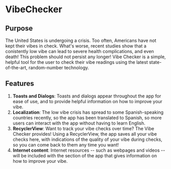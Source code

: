 # VibeChecker

## Purpose

The United States is undergoing a crisis. Too often, Americans have not kept their vibes in check. What's worse, recent studies show that a conistently low vibe can lead to severe health complications, and even death! This problem should not persist any longer! Vibe Checker is a simple, helpful tool for the user to check their vibe readings using the latest state-of-the-art, random-number technology.

## Features

1. **Toasts and Dialogs**: Toasts and dialogs appear throughout the app for ease of use, and to provide helpful information on how to improve your vibe.
2. **Localization**: The low vibe crisis has spread to some Spanish-speaking countries recently, so the app has been translated to Spanish, so more users can interact with the app without having to learn English.
3. **RecyclerView**: Want to track your vibe checks over time? The Vibe Checker provides! Using a RecyclerView, the app saves all your vibe checks here, with indications of the quality of your vibe during checks, so you can come back to them any time you want!
4. **Internet content**: Internet resources -- such as webpages and videos -- will be included with the section of the app that gives information on how to improve your vibe.
